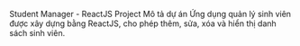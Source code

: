 Student Manager - ReactJS Project
Mô tả dự án
Ứng dụng quản lý sinh viên được xây dựng bằng ReactJS, cho phép thêm, sửa, xóa và hiển thị danh sách sinh viên.

